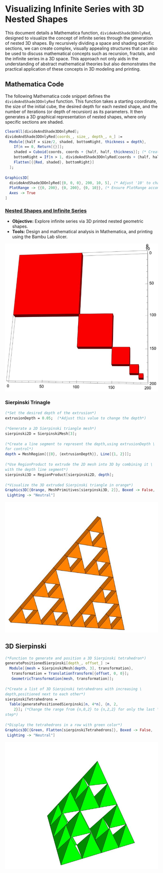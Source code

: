 # Visualizing Infinite Series with 3D Nested Shapes

This document details a Mathematica function, `divideAndShade3DOnlyRed`, designed to visualize the concept of infinite series through the generation of nested 3D shapes. By recursively dividing a space and shading specific sections, we can create complex, visually appealing structures that can also be used to discuss mathematical concepts such as recursion, fractals, and the infinite series in a 3D space. This approach not only aids in the understanding of abstract mathematical theories but also demonstrates the practical application of these concepts in 3D modeling and printing.

## Mathematica Code

The following Mathematica code snippet defines the `divideAndShade3DOnlyRed` function. This function takes a starting coordinate, the size of the initial cube, the desired depth for each nested shape, and the number of iterations (or depth of recursion) as its parameters. It then generates a 3D graphical representation of nested shapes, where only specific sections are shaded.

```mathematica
ClearAll[divideAndShade3DOnlyRed];
divideAndShade3DOnlyRed[coords_, size_, depth_, n_] := 
  Module[{half = size/2, shaded, bottomRight, thickness = depth}, 
    If[n == 0, Return[{}]];
    shaded = Cuboid[coords, coords + {half, half, thickness}]; (* Create depth only for shaded (red) area *)
    bottomRight = If[n > 1, divideAndShade3DOnlyRed[coords + {half, half, 0}, half, thickness, n - 1], {}];
    Flatten[{{Red, shaded}, bottomRight}]
  ];

Graphics3D[
  divideAndShade3DOnlyRed[{0, 0, 0}, 200, 10, 5], (* Adjust '10' to change the depth as needed *)
  PlotRange -> {{0, 200}, {0, 200}, {0, 10}}, (* Ensure PlotRange accommodates the new depth *)
  Axes -> True
]
```

### [Nested Shapes and Infinite Series]()
- **Objective:** Explore infinite series via 3D printed nested geometric shapes.
- **Tools:** Design and  mathematical analysis in Mathematica, and printing using the Bambu Lab slicer.

![Nested Shape-Infinite Series](Nested_shapes.jpeg)


### Sierpinski Trinagle 


```mathematica
(*Set the desired depth of the extrusion*)
extrusionDepth = 0.05;  (*Adjust this value to change the depth*)

(*Generate a 2D Sierpinski triangle mesh*)
sierpinski2D = SierpinskiMesh[3];

(*Create a line segment to represent the depth,using extrusionDepth \
for control*)
depth = MeshRegion[{{0}, {extrusionDepth}}, Line[{1, 2}]];

(*Use RegionProduct to extrude the 2D mesh into 3D by combining it \
with the depth line segment*)
sierpinski3D = RegionProduct[sierpinski2D, depth];

(*Visualize the 3D extruded Sierpinski triangle in orange*)
Graphics3D[{Orange, MeshPrimitives[sierpinski3D, 2]}, Boxed -> False, 
 Lighting -> "Neutral"]
```
![Sierpinski_Triangle](sierpinski.jpeg)


## 3D Sierpinski 

```mathematica
(*Function to generate and position a 3D Sierpinski tetrahedron*)
generatePositionedSierpinski[depth_, offset_] := 
  Module[{mesh = SierpinskiMesh[depth, 3], transformation}, 
   transformation = TranslationTransform[{offset, 0, 0}];
   GeometricTransformation[mesh, transformation]];

(*Create a list of 3D Sierpinski tetrahedrons with increasing \
depth,positioned next to each other*)
sierpinskiTetrahedrons = 
  Table[generatePositionedSierpinski[n, 4*n], {n, 2, 
    2}]; (*Change the range from {n,0,2} to {n,2,2} for only the last \
step*)

(*Display the tetrahedrons in a row with green color*)
Graphics3D[{Green, Flatten[sierpinskiTetrahedrons]}, Boxed -> False, 
 Lighting -> "Neutral"]

```
![3D Sierpinski](3d_Sierpinski.jpeg)
